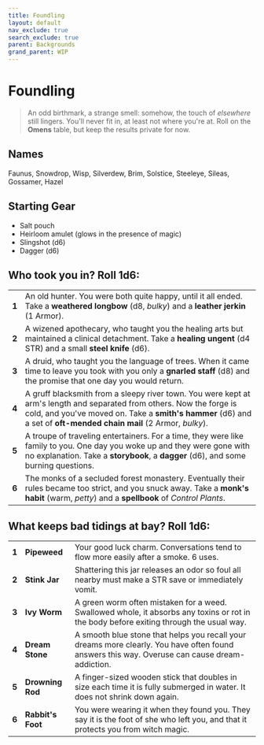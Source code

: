 ```yaml
---
title: Foundling
layout: default
nav_exclude: true
search_exclude: true
parent: Backgrounds
grand_parent: WIP
---
```


# Foundling

> An odd birthmark, a strange smell: somehow, the touch of _elsewhere_ still lingers. You'll never fit in, at least not where you're at. Roll on the **Omens** table, but keep the results private for now.
 
## Names

Faunus, Snowdrop, Wisp, Silverdew, Brim, Solstice, Steeleye, Sileas, Gossamer, Hazel

## Starting Gear

- Salt pouch
- Heirloom amulet (glows in the presence of magic)
- Slingshot (d6)
- Dagger (d6) 

## Who took you in? Roll 1d6:

|       |                                                                                                                                                                                                                                                              |
| ----- | ------------------------------------------------------------------------------------------------------------------------------------------------------------------------------------------------------------------------------------------------------------ |
| **1** | An old hunter. You were both quite happy, until it all ended. Take a **weathered longbow** (d8, _bulky_) and a **leather jerkin** (1 Armor).                                 |
| **2** | A wizened apothecary, who taught you the healing arts but maintained a clinical detachment. Take a **healing ungent** (d4 STR) and a small **steel knife** (d6).                   |
| **3** | A druid, who taught you the language of trees. When it came time to leave you took with you only a **gnarled staff** (d8) and the promise that one day you would return.                              |
| **4** | A gruff blacksmith from a sleepy river town. You were kept at arm's length and separated from others. Now the forge is cold, and you've moved on. Take a **smith's hammer** (d6) and a set of **oft-mended chain mail** (2 Armor, _bulky_).                        |
| **5** | A troupe of traveling entertainers. For a time, they were like family to you. One day you woke up and they were gone with no explanation. Take a **storybook**, a **dagger** (d6), and some burning questions. |
| **6** | The monks of a secluded forest monastery. Eventually their rules became too strict, and you snuck away. Take a **monk's habit** (warm, _petty_) and a **spellbook** of _Control Plants_. |


## What keeps bad tidings at bay? Roll 1d6:

|       |                 |                                                                                                                                         |
| ----- | --------------- | --------------------------------------------------------------------------------------------------------------------------------------- |
| **1** | **Pipeweed**    |Your good luck charm. Conversations tend to flow more easily after a smoke. 6 uses.                           |
| **2** | **Stink Jar**   | Shattering this jar releases an odor so foul all nearby must make a STR save or immediately vomit.                                      |
| **3** | **Ivy Worm**    | A green worm often mistaken for a weed. Swallowed whole, it absorbs any toxins or rot in the body before exiting through the usual way. |
| **4** | **Dream Stone** | A smooth blue stone that helps you recall your dreams more clearly. You have often found answers this way. Overuse can cause dream-addiction.                             |
| **5** | **Drowning Rod** | A finger-sized wooden stick that doubles in size each time it is fully submerged in water. It does not shrink down again.  |
| **6** | **Rabbit's Foot** | You were wearing it when they found you. They say it is the foot of she who left you, and that it protects you from witch magic. |
